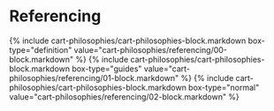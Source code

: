 <div data-role="collapsible" data-inset="false" >
  <h1 class="cart-collapsible-div">Referencing</h1>

<div class="cart-philosophies-wrapper">
{% include cart-philosophies/cart-philosophies-block.markdown box-type="definition" value="cart-philosophies/referencing/00-block.markdown" %}
{% include cart-philosophies/cart-philosophies-block.markdown box-type="guides" value="cart-philosophies/referencing/01-block.markdown" %}
{% include cart-philosophies/cart-philosophies-block.markdown box-type="normal" value="cart-philosophies/referencing/02-block.markdown" %}
</div>

</div>